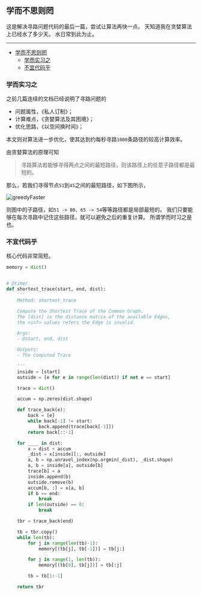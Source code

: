 ## 学而不思则罔

这是解决寻路问题代码的最后一篇，尝试让算法再快一点。
天知道我在贪婪算法上已经水了多少天。
水日常到此为止。

---

- [学而不思则罔](#学而不思则罔)
  - [学而实习之](#学而实习之)
  - [不宜代码乎](#不宜代码乎)

### 学而实习之

之前几篇连续的文档已经说明了寻路问题的

- 问题属性，《私人订制》；
- 计算难点，《贪婪算法及其困境》；
- 优化思路，《以空间换时间》；

本文则对算法进一步优化，使其达到约每秒寻路`1000`条路径的较高计算效率。

由贪婪算法的原理可知

> 寻路算法若能够寻得两点之间的最短路径，则该路径上的任意子路径都是最短的。

那么，若我们寻得节点`51`到`45`之间的最短路径，如下图所示，

![greedyFaster](./greedyFaster.png)

则图中的子路径，如`51 -> 80`、`65 -> 54`等等路径都是局部最短的。
我们只要能够在每次寻路中记住这些路径，就可以避免之后的重复计算。
所谓学而​时习之是也。

### 不宜代码乎

核心代码非常简短。

```python
memory = dict()


# @timer
def shortest_trace(start, end, dist):
    '''
    Method: shortest_trace

    Compute the Shortest Trace of the Common Graph.
    The [dist] is the distance matrix of the available Edges,
    the <inf> values refers the Edge is invalid.

    Args:
    - @start, end, dist

    Outputs:
    - The Computed Trace

    '''
    inside = [start]
    outside = [e for e in range(len(dist)) if not e == start]

    trace = dict()

    accum = np.zeros(dist.shape)

    def trace_back(e):
        back = [e]
        while back[-1] != start:
            back.append(trace[back[-1]])
        return back[::-1]

    for ____ in dist:
        x = dist + accum
        _dist = x[inside][:, outside]
        a, b = np.unravel_index(np.argmin(_dist), _dist.shape)
        a, b = inside[a], outside[b]
        trace[b] = a
        inside.append(b)
        outside.remove(b)
        accum[b, :] = x[a, b]
        if b == end:
            break
        if len(outside) == 0:
            break

    tbr = trace_back(end)

    tb = tbr.copy()
    while len(tb):
        for j in range(len(tb)-1):
            memory[(tb[j], tb[-1])] = tb[j:]

        for j in range(1, len(tb)):
            memory[(tb[0], tb[j])] = tb[:j]

        tb = tb[1:-1]

    return tbr
```